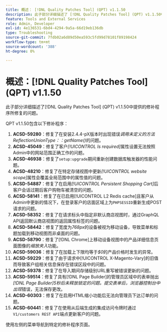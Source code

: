 ```yaml
---
title: 概述： [!DNL Quality Patches Tool] (QPT) v1.1.50
description: 此子部分详细描述了 [!DNL Quality Patches Tool] (QPT) v1.1.50中提供的修补程序所修复的问题。
feature: Tools and External Services
role: Admin, Developer
exl-id: 4e136531-6bd4-4294-9a5a-66d19eb136db
type: Troubleshooting
source-git-commit: 7fdb02a6d89d50ea593c5fd99d78101f89198424
workflow-type: tm+mt
source-wordcount: '388'
ht-degree: 0%

---
```


# 概述：[!DNL Quality Patches Tool] (QPT) v1.1.50

此子部分详细描述了[!DNL Quality Patches Tool] (QPT) v1.1.50中提供的修补程序所修复的问题。

QPT v1.1.50包含以下修补程序：

1. **ACSD-59280**：修复了在安装2.4.4-pX版本时出现错误&#x200B;*调用未定义的方法ReflectionUnionType：：getName()*&#x200B;的问题。
1. **ACSD-45049**：修复了客户&#x200B;*[!UICONTROL Is required]*&#x200B;属性设置无法按照Admin中的网站范围正确工作的问题。
1. **ACSD-46938**：修复了`setup:upgrade`期间重新创建数据库触发器的性能问题。
1. **ACSD-48210**：修复了在特定存储视图中更新&#x200B;*[!UICONTROL website scope]*&#x200B;属性会覆盖全局范围中的属性值的问题。
1. **ACSD-54887**：修复了在启用&#x200B;*[!UICONTROL Persistent Shopping Cart]*&#x200B;后客户会话过期后客户购物车被清空的问题。
1. **ACSD-58141**：修复了在已启用[!UICONTROL L2 Redis cache]且客户从Admin中更新的情况下，在登录客户的店面区域上为`PHPSESSID`重新生成POST请求的问题。
1. **ACSD-58352**：修复了在请求标头中指定非默认商店视图时，通过GraphQL API返回默认商店视图的返回属性标签的问题。
1. **ACSD-58442**：修复了宽度为&#x200B;*768px*&#x200B;的设备被视为移动设备，导致菜单和标题加载到移动视图而非桌面的问题。
1. **ACSD-58790**：修复了[!DNL Chrome]上移动设备视图中的产品详细信息页面图像的&#x200B;*缩放夹入*&#x200B;功能。
1. **ACSD-59036**：修复了在加载上下限均等于&#x200B;*$0*&#x200B;的产品价格时发生的异常。
1. **ACSD-59229**：修复了由于请求中[!UICONTROL X-Magento-Vary]的旧值而导致客户组相关信息保存在错误区段中的问题。
1. **ACSD-59378**：修复了在导入期间存储级别URL重写被错误更新的问题。
1. **ACSD-59514**：修复了具有[!DNL Page Builder]的管理员区域中的表单抛出&#x200B;*[!DNL Page Builder]5秒后未释放锁定的问题。提交表单后，浏览器控制台中出现*&#x200B;错误，无法保存更改。
1. **ACSD-60303**：修复了在启用HTML缩小功能后无法向管理员下达订单的问题。
1. **ACSD-60441**：修复了在使用从后端生成的集成访问令牌时通过`V1/customers REST API`端点更新客户的问题。

使用左侧的菜单导航到特定的修补程序页面。
